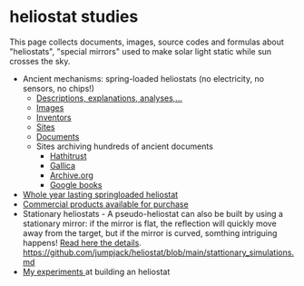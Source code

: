 # heliostat studies

This page collects documents, images, source codes and formulas about "heliostats", "special mirrors" used to make solar light static while sun crosses the sky.

- Ancient mechanisms: spring-loaded heliostats (no electricity, no sensors, no chips!)
    - [Descriptions, explanations, analyses,...](https://github.com/jumpjack/heliostat/blob/main/springloaded.md)
    - [Images](https://github.com/jumpjack/heliostat/blob/main/ancient_pictures.md)
    - [Inventors](https://github.com/jumpjack/heliostat/blob/main/ancient_inventors.md)
    - [Sites](https://github.com/jumpjack/heliostat/blob/main/ancient_sites.md)
    - [Documents](https://github.com/jumpjack/heliostat/blob/main/ancient_documents.md)
    -  Sites archiving hundreds of ancient documents
        - [Hathitrust](https://babel.hathitrust.org/cgi/ls?q1=siderostat+alidada&field1=ocr&a=srchls&ft=ft&lmt=ft)
        - [Gallica](https://gallica.bnf.fr/ark:/12148/bpt6k2150772)
        - [Archive.org](https://archive.org/search?query=Revue+des+cours+scientifiques&and%5B%5D=year%3A%5B1860+TO+1875%5D)
        - [Google books](https://www.google.com/search?q=siderostat+foucault&sca_esv=597798541&biw=1309&bih=695&tbs=bkv%3Ap&tbm=bks&sxsrf=ACQVn0-h08jlvimTvnH7IxQjR0iwk_3erA%3A1705064658296&ei=0jihZZzcEYXAi-gP0I6EkAg&ved=0ahUKEwicjZvq9NeDAxUF4AIHHVAHAYIQ4dUDCAk&uact=5&oq=siderostat+foucault&gs_lp=Eg1nd3Mtd2l6LWJvb2tzIhNzaWRlcm9zdGF0IGZvdWNhdWx0SLITUM0GWMMQcAB4AJABAJgBnwGgAfUKqgEDMi45uAEDyAEA-AEBwgIEECEYCogGAQ&sclient=gws-wiz-books)
- [Whole year lasting springloaded heliostat](https://github.com/jumpjack/heliostat/blob/main/wholeyear.md)
- [Commercial products available for purchase](https://github.com/jumpjack/heliostat/blob/main/commercial.md)
- Stationary heliostats - A pseudo-heliostat can also be built by using a stationary mirror: if the mirror is flat, the reflection will quickly move away from the target, but if the mirror is curved, somthing intriguing happens! [Read here the details](https://github.com/jumpjack/heliostat/blob/main/stationary_simulations.md).
https://github.com/jumpjack/heliostat/blob/main/stattionary_simulations.md
- [My experiments ](https://github.com/jumpjack/heliostat/tree/main/building) at building an heliostat



